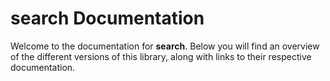 # search Documentation

Welcome to the documentation for **search**. Below you will find an overview of the different versions of this library, along with links to their respective documentation.

